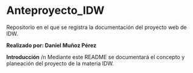 # Anteproyecto_IDW
Repositorio en el que se registra la documentación del proyecto web de IDW.

**Realizado por: Daniel Muñoz Pérez**


**Introducción** /n
Mediante este README se documentará el concepto y planeación del proyecto de la materia IDW. 

